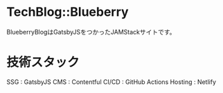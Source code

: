 # TechBlog::Blueberry

BlueberryBlogはGatsbyJSをつかったJAMStackサイトです。

# 技術スタック

SSG     :  GatsbyJS
CMS     :  Contentful
CI/CD   :  GitHub Actions
Hosting :  Netlify
